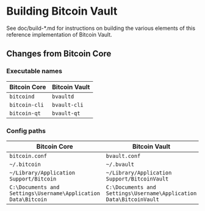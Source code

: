 Building Bitcoin Vault
=======================

See doc/build-*.md for instructions on building the various
elements of this reference implementation of Bitcoin Vault.

## Changes from Bitcoin Core

### Executable names

| Bitcoin Core      | Bitcoin Vault      |
|-------------------|---------------------|
| `bitcoind`        | `bvaultd`          |
| `bitcoin-cli`     | `bvault-cli`       |
| `bitcoin-qt`      | `bvault-qt`        |

### Config paths

| Bitcoin Core      | Bitcoin Vault      |
|-------------------|---------------------|
| `bitcoin.conf`    | `bvault.conf`      |
| `~/.bitcoin`      | `~/.bvault`        |
| `~/Library/Application Support/Bitcoin` | `~/Library/Application Support/BitcoinVault` |
| `C:\Documents and Settings\Username\Application Data\Bitcoin` | `C:\Documents and Settings\Username\Application Data\BitcoinVault`        |
